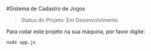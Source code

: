 #Sistema de Cadastro de Jogos

>Status do Projeto: Em Desenvolvimento

Para rodar este projeto na sua máquina, por favor digite:

```
node app.js

```
